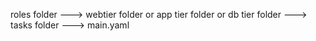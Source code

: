 roles folder ---> webtier folder or app tier folder or db tier folder ---> tasks folder ---> main.yaml